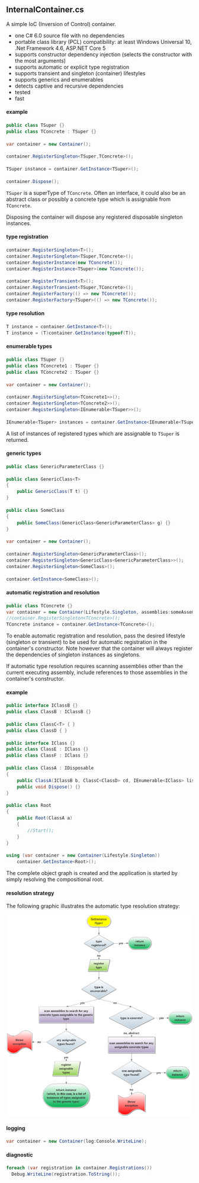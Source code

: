 ## InternalContainer.cs
A simple IoC (Inversion of Control) container.
- one C# 6.0 source file with no dependencies
- portable class library (PCL) compatibility: at least Windows Universal 10, .Net Framework 4.6, ASP.NET Core 5
- supports constructor dependency injection (selects the constructor with the most arguments)
- supports automatic or explicit type registration
- supports transient and singleton (container) lifestyles
- supports generics and enumerables
- detects captive and recursive dependencies
- tested
- fast

#### example
```csharp
public class TSuper {}
public class TConcrete : TSuper {}

var container = new Container();

container.RegisterSingleton<TSuper,TConcrete>();

TSuper instance = container.GetInstance<TSuper>();

container.Dispose();
```
`TSuper` is a superType of `TConcrete`. Often an interface, it could also be an abstract class or possibly a concrete type which is assignable from `TConcrete`.  

Disposing the container will dispose any registered disposable singleton instances.

#### type registration
```csharp
container.RegisterSingleton<T>();
container.RegisterSingleton<TSuper,TConcrete>();
container.RegisterInstance(new TConcrete());
container.RegisterInstance<TSuper>(new TConcrete());

container.RegisterTransient<T>();
container.RegisterTransient<TSuper,TConcrete>();
container.RegisterFactory(() => new TConcrete());
container.RegisterFactory<TSuper>(() => new TConcrete());
```
#### type resolution
```csharp
T instance = container.GetInstance<T>();
T instance = (T)container.GetInstance(typeof(T));
```
#### enumerable types
```csharp
public class TSuper {}
public class TConcrete1 : TSuper {}
public class TConcrete2 : TSuper {}

var container = new Container();

container.RegisterSingleton<TConcrete1>>();
container.RegisterSingleton<TConcrete2>>();
container.RegisterSingleton<IEnumerable<TSuper>>();

IEnumerable<TSuper> instances = container.GetInstance<IEnumerable<TSuper>>();
```
A list of instances of registered types which are assignable to `TSuper` is returned.
#### generic types
```csharp
public class GenericParameterClass {}

public class GenericClass<T>
{
    public GenericClass(T t) {}
}

public class SomeClass
{
    public SomeClass(GenericClass<GenericParameterClass> g) {}
}

var container = new Container();

container.RegisterSingleton<GenericParameterClass>();
container.RegisterSingleton<GenericClass<GenericParameterClass>>();
container.RegisterSingleton<SomeClass>();

container.GetInstance<SomeClass>();
```
#### automatic registration and resolution
```csharp
public class TConcrete {}
var container = new Container(Lifestyle.Singleton, assemblies:someAssembly);
//container.RegisterSingleton<TConcrete>();
TConcrete instance = container.GetInstance<TConcrete>();
```
To enable automatic registration and resolution, pass the desired lifestyle (singleton or transient) to be used for automatic registration in the container's constructor. Note however that the container will always register the dependencies of singleton instances as singletons.

If automatic type resolution requires scanning assemblies other than the current executing assembly, include references to those assemblies in the container's constructor.

#### example
```csharp
public interface IClassB {}
public class ClassB : IClassB {}

public class ClassC<T> { }
public class ClassD { }

public interface IClass {}
public class ClassE : IClass {}
public class ClassF : IClass {}

public class ClassA : IDisposable
{
    public ClassA(IClassB b, ClassC<ClassD> cd, IEnumerable<IClass> list) {}
    public void Dispose() {}
}

public class Root
{
    public Root(ClassA a)
    {
        //Start();
    }
}

using (var container = new Container(Lifestyle.Singleton))
    container.GetInstance<Root>();
```
The complete object graph is created and the application is started by simply resolving the compositional root. 

#### resolution strategy
The following graphic illustrates the automatic type resolution strategy:

![Image of Resolution Strategy](https://github.com/dshe/InternalContainer/blob/master/TypeResolutionFlowChart.png)

#### logging
```csharp
var container = new Container(log:Console.WriteLine);
```
#### diagnostic
```csharp
foreach (var registration in container.Registrations())
  Debug.WriteLine(registration.ToString());
```

